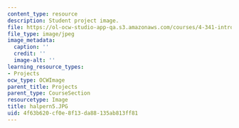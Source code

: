 ```yaml
---
content_type: resource
description: Student project image.
file: https://ol-ocw-studio-app-qa.s3.amazonaws.com/courses/4-341-introduction-to-photography-fall-2002/4f63b620cf0e8f13da88135ab813ff81_halpern5.JPG
file_type: image/jpeg
image_metadata:
  caption: ''
  credit: ''
  image-alt: ''
learning_resource_types:
- Projects
ocw_type: OCWImage
parent_title: Projects
parent_type: CourseSection
resourcetype: Image
title: halpern5.JPG
uid: 4f63b620-cf0e-8f13-da88-135ab813ff81
---
```

